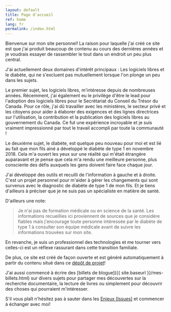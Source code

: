 ```yaml
---
layout: default
title: Page d'accueil
ref: home
lang: fr
permalink: /index.html
---
```

Bienvenue sur mon site personnel!
La raison pour laquelle j'ai créé ce site est que j'ai produit beaucoup de contenu au cours des dernières années et je voudrais essayer de rassembler le tout dans un endroit un peu plus central.

J'ai actuellement deux domaines d'intérêt principaux : Les logiciels libres et le diabète, qui ne s'excluent pas mutuellement lorsque l'on plonge un peu dans les sujets.

Le premier sujet, les logiciels libres, m'intéresse depuis de nombreuses années. Récemment, j'ai également eu le privilège d'être le lead pour l'adoption des logiciels libres pour le Secrétariat du Conseil du Trésor du Canada.
Pour ce rôle, j'ai dû travailler avec les ministères, le secteur privé et les citoyens pour aider à élaborer des exigences et des lignes directrices sur l'utilisation, la contribution et la publication des logiciels libres au gouvernement du Canada.
Ce fut une expérience incroyable et je suis vraiment impressionné par tout le travail accompli par toute la communauté !

Le deuxième sujet, le diabète, est quelque peu nouveau pour moi et est lié au fait que mon fils ainé a développé le diabète de type 1 en novembre 2018.
Cela m'a ouvert les yeux sur une réalité qui m'était étrangère auparavant et je pense que cela m'a rendu une meilleure personne, plus consciente des défis auxquels les gens doivent faire face chaque jour.

J'ai développé des outils et recuilli de l'information à gauche et à droite.
C'est un projet personnel pour m'aider à gérer les changements qui sont survenus avec le diagnostic de diabète de type 1 de mon fils.
Et je tiens d'ailleurs à préciser que je ne suis pas un spécialiste en matière de santé.

D'ailleurs une note:

>Je n'ai pas de formation médicale ou en science de la santé.
>Les informations recueillies ici proviennent de sources que je considère fiables mais j'encourage toute personne intéressée par le diabète de type 1 à consulter son équipe médicale avant de suivre les informations trouvées sur mon site.

En revanche, je suis un professionnel des technologies et me tourner vers celles-ci est un réflexe rassurant dans cette transition familiale.

De plus, ce site est créé de façon ouverte et est généré automatiquement à partir du contenu situé dans ce [dépôt de projet](https://github.com/gcharest/gcharest.github.io)!

J'ai aussi commencé à écrire des [billets de blogue]({{ site.baseurl }}/mes-billets.html) sur divers sujets pour partager mes découvertes sur la recherche documentaire, la lecture de livres ou simplement pour découvrir des choses qui pourraient m'intéresser.

S'il vous plaît n'hésitez pas à sauter dans les [Enjeux (Issues)](https://github.com/gcharest/gcharest.github.io/issues) et commencer à échanger avec moi!
